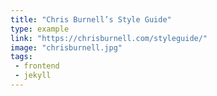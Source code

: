 ```yaml
---
title: "Chris Burnell’s Style Guide"
type: example
link: "https://chrisburnell.com/styleguide/"
image: "chrisburnell.jpg"
tags:
 - frontend
 - jekyll
---
```

